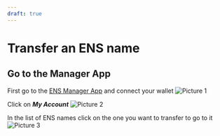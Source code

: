 ```yaml
---
draft: true
---
```


# Transfer an ENS name

## Go to the Manager App
First go to the [ENS Manager App](https://app.ens.domains) and connect your wallet
![Picture 1](/img/tutorials/transfer_name_1.png)

Click on ***My Account***
![Picture 2](/img/tutorials/transfer_name_2.png)

In the list of ENS names click on the one you want to transfer to go to it
![Picture 3](/img/tutorials/transfer_name_3.png)



